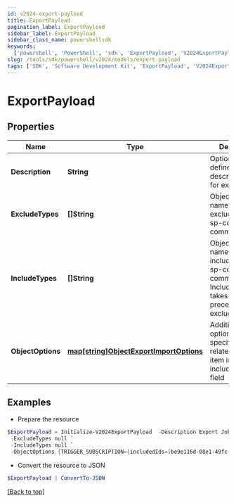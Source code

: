 ```yaml
---
id: v2024-export-payload
title: ExportPayload
pagination_label: ExportPayload
sidebar_label: ExportPayload
sidebar_class_name: powershellsdk
keywords:
  ['powershell', 'PowerShell', 'sdk', 'ExportPayload', 'V2024ExportPayload']
slug: /tools/sdk/powershell/v2024/models/export-payload
tags: ['SDK', 'Software Development Kit', 'ExportPayload', 'V2024ExportPayload']
---
```


# ExportPayload

## Properties

| Name | Type | Description | Notes |
| --- | --- | --- | --- |
| **Description** | **String** | Optional user defined description/name for export job. | [optional] |
| **ExcludeTypes** | **[]String** | Object type names to be excluded from an sp-config export command. | [optional] |
| **IncludeTypes** | **[]String** | Object type names to be included in an sp-config export command. IncludeTypes takes precedence over excludeTypes. | [optional] |
| **ObjectOptions** | [**map[string]ObjectExportImportOptions**](object-export-import-options) | Additional options targeting specific objects related to each item in the includeTypes field | [optional] |

## Examples

- Prepare the resource

```powershell
$ExportPayload = Initialize-V2024ExportPayload  -Description Export Job 1 Test `
 -ExcludeTypes null `
 -IncludeTypes null `
 -ObjectOptions {TRIGGER_SUBSCRIPTION={includedIds=[be9e116d-08e1-49fc-ab7f-fa585e96c9e4], includedNames=[Test 2]}}
```

- Convert the resource to JSON

```powershell
$ExportPayload | ConvertTo-JSON
```

[[Back to top]](#)
